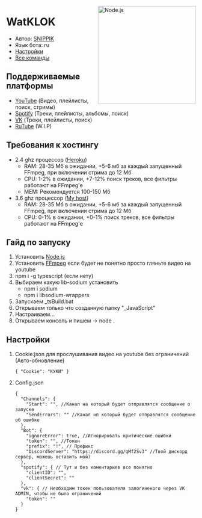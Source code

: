 [<img align="right" alt="Node.js" width="260px" src="https://cdn.discordapp.com/attachments/860113484493881365/917337557841362944/Typescript_logo_2020.svg.png" />](https://nodejs.org/en/)

# WatKLOK
- Автор: [SNIPPIK](https://github.com/SNIPPIK)
- Язык бота: ru
- [Настройки](./DataBase/Config.json)
- [Все команды](./src/Commands)

## Поддерживаемые платформы
- [YouTube](https://www.youtube.com/) (Видео, плейлисты, поиск, стримы)
- [Spotify](https://open.spotify.com/) (Треки, плейлисты, альбомы, поиск)
- [VK](https://vk.com/) (Треки, плейлисты, поиск)
- [RuTube](https://rutube.ru/) (W.I.P)

## Требования к хостингу
- 2.4 ghz процессор ([Heroku](http://heroku.com/))
   - RAM: 28-35 Мб в ожидании, +5-6 мб за каждый запущенный FFmpeg, при включении стрима до 12 Мб
   - CPU: 1-2% в ожидании, +7-12% поиск треков, все фильтры работают на FFmpeg'е
   - MEM: Рекомендуется 100-150 Мб
- 3.6 ghz процессор ([My host]())
   - RAM: 28-35 Мб в ожидании, +5-6 мб за каждый запущенный FFmpeg, при включении стрима до 12 Мб
   - CPU: 0-1% в ожидании, +0-1% поиск треков, все фильтры работают на FFmpeg'е


## Гайд по запуску
1. Установить [Node.js](https://nodejs.org/en/)
2. Установить [FFmpeg](https://ffmpeg.org/download.html) если будет не понятно просто гляньте видео на youtube
3. npm i -g typescript (если нету)
4. Выбираем какую lib-sodium установить
    - npm i sodium
    - npm i libsodium-wrappers
5. Запускаем _tsBuild.bat
6. Открываем только что созданную папку "_JavaScript"
7. Настраиваем...
8. Открываем консоль и пишем -> node .


## Настройки
1. Cookie.json для прослушивания видео на youtube без ограничений (Авто-обновление)
    ```json5
    { "Cookie": "КУКИ" }
   ```
2. Config.json
    ```json5
    {
      "Channels": {
        "Start": "", //Канал на который будет отправлятся сообщение о запуске
        "SendErrors": "" //Канал нп который будет отправлятся сообщение об ошибке
      },
      "Bot": {
        "ignoreError": true, //Игнорировать критические ошибки
        "token": "", //Токен
        "prefix": "!", // Префикс
        "DiscordServer": "https://discord.gg/qMf2Sv3" //Твой дискорд сервер, можешь оставить мой)
      },
      "spotify": { // Тут и без коментариев все понятно
        "clientID": "",
        "clientSecret": ""
      },
      "vk": { // Необходим токен пользователя залогиненого через VK ADMIN, чтобы не было ограничений
        "token": ""
      }
    }
    ```
